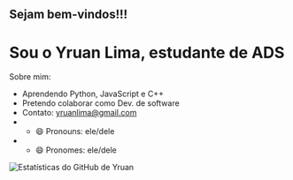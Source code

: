 ## Sejam bem-vindos!!! 
# Sou o Yruan Lima, estudante de ADS

Sobre mim:

-   Aprendendo Python, JavaScript e C++
-   Pretendo colaborar como Dev. de software
-   Contato: yruanlima@gmail.com
-  - 😄 Pronouns: ele/dele
-  - 😄 Pronomes: ele/dele

![Estatísticas do GitHub de Yruan](https://github-readme-stats.vercel.app/api?username=yruanlima&show_icons=true&theme=tokyonight)
